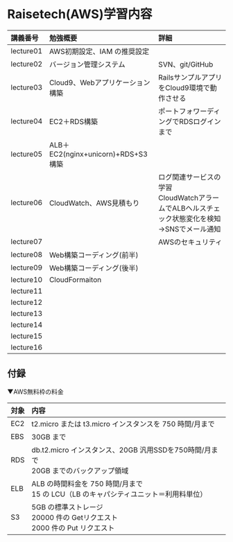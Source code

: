 # Raisetech(AWS)学習内容

| 講義番号 | 勉強概要 | 詳細 |  
| :--- | :--- | :--- |  
|lecture01|AWS初期設定、IAM の推奨設定|  |  
|lecture02|バージョン管理システム| SVN、git/GitHub |  
|lecture03|Cloud9、Webアプリケーション構築| RailsサンプルアプリをCloud9環境で動作させる |  
|lecture04|EC2＋RDS構築| ポートフォワーディングでRDSログインまで |  
|lecture05|ALB＋EC2(nginx+unicorn)+RDS+S3構築|  |  
|lecture06|CloudWatch、AWS見積もり| ログ関連サービスの学習<br>CloudWatchアラームでALBヘルスチェック状態変化を検知→SNSでメール通知<br>  
|lecture07|| AWSのセキュリティ |  
|lecture08|Web構築コーディング(前半)|  |  
|lecture09|Web構築コーディング(後半)|  |  
|lecture10|CloudFormaiton|  |  
|lecture11| |  |  
|lecture12| |  |  
|lecture13| |  |  
|lecture14| |  |  
|lecture15| |  |  
|lecture16| |  |  

## 付録
▼AWS無料枠の料金

|対象 | 内容 |
| :--- |:---|
|EC2 |  t2.micro または t3.micro インスタンスを 750 時間/月まで
| EBS |  30GB まで
| RDS | db.t2.micro インスタンス、20GB 汎用SSDを750時間/月まで <br>20GB までのバックアップ領域
| ELB | ALB の時間料金を 750 時間/月まで <br>15 の LCU（LB のキャパシティユニット＝利用料単位）
| S3 | 5GB の標準ストレージ<br>20000 件の Getリクエスト <br>2000 件の Put リクエスト
